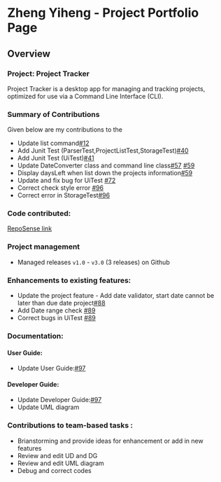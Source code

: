# Zheng Yiheng - Project Portfolio Page

## Overview
### Project: Project Tracker
Project Tracker is a desktop app for managing and tracking projects, optimized for use via a Command Line Interface (CLI).

### Summary of Contributions

Given below are my contributions to the 

- Update list command[#12](https://github.com/AY2021S1-TIC4001-1/tp/pull/12/commits/5ee400ac08530393acef8ecd7120adb2628a3e0f)
- Add Junit Test (ParserTest,ProjectListTest,StorageTest)[#40](https://github.com/AY2021S1-TIC4001-1/tp/pull/40/commits/0015df4eb427a429d8f92c37e65f9ac766fc518b)
- Add Junit Test (UiTest)[#41](https://github.com/AY2021S1-TIC4001-1/tp/pull/41/commits/49dabf4ed954bea43be9dd83933e376698bb4281)
- Update DateConverter class and command line class[#57](https://github.com/AY2021S1-TIC4001-1/tp/pull/57/commits/65f76e837b2139d0e632796f99c21a4564c281ae) [#59](https://github.com/AY2021S1-TIC4001-1/tp/pull/59/commits/f59040d73b80db521932fc728f7968ca8550260b)
- Display daysLeft when list down the projects information[#59](https://github.com/AY2021S1-TIC4001-1/tp/pull/59/commits/f59040d73b80db521932fc728f7968ca8550260b)
- Update and fix bug for UiTest [#72](https://github.com/AY2021S1-TIC4001-1/tp/pull/72/commits/514e9a9caea5de72d21fe423109e3d0ed1a54dd0)
- Correct check style error [#96](https://github.com/AY2021S1-TIC4001-1/tp/pull/96/commits/9dc12fe3440a70942f54b4bc438cd1004d187a2f)
- Correct error in StorageTest[#96](https://github.com/AY2021S1-TIC4001-1/tp/pull/96/commits/9dc12fe3440a70942f54b4bc438cd1004d187a2f)

### Code contributed: 
[RepoSense link](https://nus-tic4001-ay2021s1.github.io/tp-dashboard/#breakdown=true&search=Yiheng0410&sort=groupTitle&sortWithin=title&since=2020-08-14&timeframe=commit&mergegroup=&groupSelect=groupByAuthors&checkedFileTypes=docs~functional-code~test-code~other&tabOpen=true&tabType=authorship&zFR=false&tabAuthor=Yiheng0410&tabRepo=AY2021S1-TIC4001-1%2Ftp%5Bmaster%5D&authorshipIsMergeGroup=false&authorshipFileTypes=docs~functional-code~test-code)
### Project management
- Managed releases ```v1.0``` - ```v3.0``` (3 releases) on Github
### Enhancements to existing features:

- Update the project feature - Add date validator, start date cannot be later than due date project[#88](https://github.com/AY2021S1-TIC4001-1/tp/pull/88/commits/9866b27fc5a6355022824fab9204fa75a1cc0d64)
- Add Date range check [#89](https://github.com/AY2021S1-TIC4001-1/tp/pull/89/commits/9aea670e0ea8754bfd8ae361581ff58f91324bc3)
- Correct bugs in UiTest [#89](https://github.com/AY2021S1-TIC4001-1/tp/pull/89/commits/b67f4fc800d14a55d02cb23d5bf6808b6e660671)

### Documentation:
#### User Guide:
- Update User Guide:[#97](https://github.com/AY2021S1-TIC4001-1/tp/pull/97/commits/ae13b5f0b63704c56f2e3af2ae9946ad944de75e)

#### Developer Guide:
- Update Developer Guide:[#97](https://github.com/AY2021S1-TIC4001-1/tp/pull/97/commits/ae13b5f0b63704c56f2e3af2ae9946ad944de75e)
- Update UML diagram
### Contributions to team-based tasks :

- Brianstorming and provide ideas for enhancement or add in new features 
- Review and edit UD and DG
- Review and edit UML diagram
- Debug and correct codes